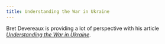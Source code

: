 ```yaml
---
title: Understanding the War in Ukraine
---
```

Bret Devereaux is providing a lot of perspective with his article [<cite>Understanding the War in Ukraine</cite>](https://acoup.blog/2022/02/25/miscellanea-understanding-the-war-in-ukraine/).